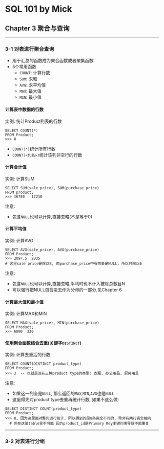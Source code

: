 # SQL 101 by Mick #
## Chapter 3 聚合与查询 ##

---
### 3-1 对表进行聚合查询 ###

- 用于汇总的函数成为聚合函数或者聚集函数
- 5个常用函数
    - `COUNT`: 计算行数
    - `SUM`: 求和
    - `AVG`: 求平均值
    - `MAX`: 最大值
    - `MIN`: 最小值

#### 计算表中数据的行数 ####

实例: 统计Product列表的行数
```
SELECT COUNT(*)
FROM Product;
>>> 8
```
- `COUNT(*)`统计所有行数
- `COUNT(<列名>)`统计该列非空行的行数

#### 计算合计值 ####
 
实例: 计算SUM
```
SELECT SUM(sale_price), SUM(purchase_price)
FROM product;
>>> 16780   12210
```

注意: 
- 包含`NULL`也可以计算,直接忽略(不是等于0)

#### 计算平均值 ####

实例: 计算AVG
```
SELECT AVG(sale_price), AVG(purchase_price)
FROM Product;
>>> 2097.5  2035
# 这里sale price是除以8, 而purchase_price中有两条是NULL, 所以只除以6
```

注意: 
- 包含`NULL`也可以计算,直接忽略,平均时也不计入被除总数目N
- 可以强行把NULL包含进去作为分母的一部分,见Chapter 6

#### 计算最大值和最小值 ####

实例: 计算MAX和MIN
```
SELECT MAX(sale_price), MIN(purchase_price)
FROM Product;
>>> 6800  320
```

#### 使用聚合函数结合去重(关键字`DISTINCT`) ####

实例: 计算去重后的行数
```
SELECT COUNT(DISTINCT product_type)
FROM Product;
>>> 3  -- 也就是说有三种product type的类型: 衣服, 办公用品, 厨房用具
```

注意:
- 如果这一列全是`NULL`, 那么返回的`MAX`,`MIN`,`AVG`也是`NULL`
- 这里得先对product type去重再统计行数, 如果不这么做:

```
SELECT DISTINCT COUNT(product_type)
FROM Product;
>>> 8, 因为这里面对整列进行统计, 所以得到的是8条完全不同的, 除非有两行完全相同
  # 但在这张table里不可能 因为product_id是Primary Key主键约束导致不能重复
```

---
### 3-2 对表进行分组 ###


